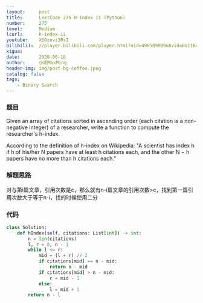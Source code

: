 ```yaml
---
layout:     post
title:      LeetCode 275 H-Index II (Python)
number:     275
level:      Medium
lcurl:      h-index-ii
youtube:    X60zevz3RsI
bilibili1:  //player.bilibili.com/player.html?aid=498509089&bvid=BV11K411p7PE&cid=203227149&page=1
xigua:      
date:       2020-06-18
author:     小明MaxMing
header-img: img/post-bg-coffee.jpeg
catalog: false
tags:
    - Binary Search
---
```


### 题目

Given an array of citations sorted in ascending order (each citation is a non-negative integer) of a researcher, write a function to compute the researcher's h-index.

According to the definition of h-index on Wikipedia: "A scientist has index h if h of his/her N papers have at least h citations each, and the other N − h papers have no more than h citations each."

### 解题思路

对与第i篇文章，引用次数是c，那么就有n-i篇文章的引用次数>c，找到第一篇引用次数大于等于n-i，找的时候使用二分

### 代码
```python
class Solution:
    def hIndex(self, citations: List[int]) -> int:
        n = len(citations)
        l, r = 0, n - 1
        while l <= r:
            mid = (l + r) // 2
            if citations[mid] == n - mid:
                return n - mid
            if citations[mid] > n - mid:
                r = mid - 1
            else:
                l = mid + 1
        return n - l
```
